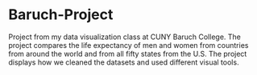 # Baruch-Project
Project from my data visualization class at CUNY Baruch College. The project compares the life expectancy of men and women from countries from around the world and from all fifty states from the U.S. The project displays how we cleaned the datasets and used different visual tools.
